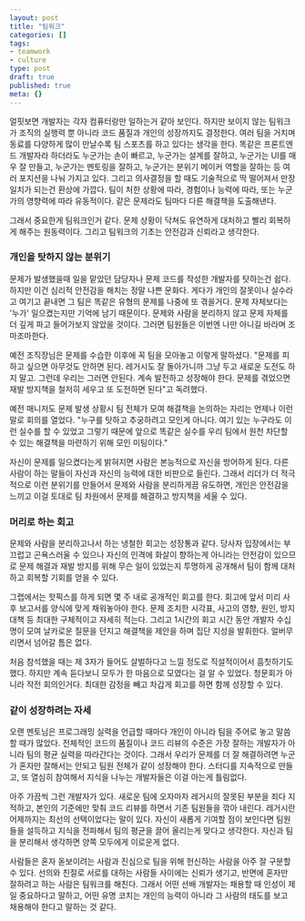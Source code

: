 ```yaml
---
layout: post
title: "팀워크"
categories: []
tags:
- teamwork
- culture
type: post
draft: true
published: true
meta: {}
---
```


얼핏보면 개발자는 각자 컴퓨터랑만 일하는거 같아 보인다. 하지만 보이지 않는 팀워크가 조직의 실행력 뿐 아니라 코드 품질과 개인의 성장까지도 결정한다. 여러 팀을 거치며 동료를 다양하게 많이 만날수록 팀 스포츠를 하고 있다는 생각을 한다. 똑같은 프론트엔드 개발자라 하더라도 누군가는 손이 빠르고, 누군가는 설계를 잘하고, 누군가는 UI를 매우 잘 만들고, 누군가는 멘토링을 잘하고, 누군가는 분위기 메이커 역할을 잘하는 등 여러 포지션을 나눠 가지고 있다. 그리고 의사결정을 할 때도 기술적으로 딱 떨어져서 만장일치가 되는건 환상에 가깝다. 팀이 처한 상황에 따라, 경험이나 능력에 따라, 또는 누군가의 영향력에 따라 유동적이다. 같은 문제라도 팀마다 다른 해결책을 도출해낸다.

그래서 중요한게 팀워크인거 같다. 문제 상황이 닥쳐도 유연하게 대처하고 빨리 회복하게 해주는 원동력이다. 그리고 팀워크의 기초는 안전감과 신뢰라고 생각한다.

### 개인을 탓하지 않는 분위기

문제가 발생했을때 일을 맡았던 담당자나 문제 코드를 작성한 개발자를 탓하는건 쉽다. 하지만 이건 심리적 안전감을 해치는 정말 나쁜 문화다. 게다가 개인의 잘못이나 실수라고 여기고 끝내면 그 팀은 똑같은 유형의 문제를 나중에 또 겪을거다. 문제 자체보다는 '누가' 일으켰는지만 기억에 남기 때문이다. 문제와 사람을 분리하지 않고 문제 자체를 더 깊게 파고 들어가보지 않았을 것이다. 그러면 팀원들은 이번엔 나만 아니길 바라며 조마조마한다.

예전 조직장님은 문제를 수습한 이후에 꼭 팀을 모아놓고 이렇게 말하셨다. "문제를 피하고 싶으면 아무것도 안하면 된다. 레거시도 잘 돌아가니까 그냥 두고 새로운 도전도 하지 말고. 그런데 우리는 그러면 안된다. 계속 발전하고 성장해야 한다. 문제를 겪었으면 재발 방지책을 철저히 세우고 또 도전하면 된다"고 독려했다.

예전 매니저도 문제 발생 상황시 팀 전체가 모여 해결책을 논의하는 자리는 언제나 이런 말로 회의를 열었다. "누구를 탓하고 추궁하려고 모인게 아니다. 여기 있는 누구라도 이런 실수를 할 수 있었고 그렇기 때문에 앞으로 똑같은 실수를 우리 팀에서 원천 차단할 수 있는 해결책을 마련하기 위해 모인 미팅이다." 

자신이 문제를 일으켰다는게 밝혀지면 사람은 본능적으로 자신을 방어하게 된다. 다른 사람이 하는 말들이 자신과 자신의 능력에 대한 비판으로 들린다. 그래서 리더가 더 적극적으로 이런 분위기를 만들어서 문제와 사람을 분리하게끔 유도하면, 개인은 안전감을 느끼고 이걸 토대로 팀 차원에서 문제를 해결하고 방지책을 세울 수 있다.

### 머리로 하는 회고

문제와 사람을 분리하고나서 하는 냉철한 회고는 성장통과 같다. 당사자 입장에서는 부끄럽고 곤욕스러울 수 있으나 자신의 인격에 화살이 향하는게 아니라는 안전감이 있으므로 문제 해결과 재발 방지를 위해 무슨 일이 있었는지 투명하게 공개해서 팀이 함께 대처하고 회복할 기회를 얻을 수 있다.

그랩에서는 핫픽스를 하게 되면 몇 주 내로 공개적인 회고를 한다. 회고에 앞서 미리 사후 보고서를 양식에 맞게 채워놓아야 한다. 문제 조치한 시각표, 사고의 영향, 원인, 방지 대책 등 최대한 구체적이고 자세히 적는다. 그리고 1시간의 회고 시간 동안 개발자 수십명이 모여 날카로운 질문을 던지고 해결책을 제안을 하며 집단 지성을 발휘한다. 얼버무리면서 넘어갈 틈은 없다.

처음 참석했을 때는 제 3자가 들어도 살벌하다고 느낄 정도로 직설적이어서 흠칫하기도 했다. 하지만 계속 듣다보니 모두가 한 마음으로 모였다는 걸 알 수 있었다. 청문회가 아니라 작전 회의인거다. 최대한 감정을 빼고 차갑게 회고를 하면 함께 성장할 수 있다.

### 같이 성장하려는 자세

오랜 멘토님은 프로그래밍 실력을 언급할 때마다 개인이 아니라 팀을 주어로 놓고 말씀할 때가 많았다. 전체적인 코드의 품질이나 코드 리뷰의 수준은 가장 잘하는 개발자가 아니라 팀의 평균 실력을 따라간다는 것이다. 그래서 우리가 문제를 더 잘 해결하려면 누군가 혼자만 잘해서는 안되고 팀원 전체가 같이 성장해야 한다. 스터디를 지속적으로 만들고, 또 열심히 참여해서 지식을 나누는 개발자들은 이걸 아는게 틀림없다.

아주 가끔씩 그런 개발자가 있다. 새로운 팀에 오자마자 레거시의 잘못된 부분을 죄다 지적하고, 본인의 기준에만 맞춰 코드 리뷰를 하면서 기존 팀원들을 깎아 내린다. 레거시란 어제까지는 최선의 선택이었다는 말이 있다. 자신이 새롭게 기여할 점이 보인다면 팀원들을 설득하고 지식을 전파해서 팀의 평균을 끌어 올리는게 맞다고 생각한다. 자신과 팀을 분리해서 생각하면 양쪽 모두에게 이로운게 없다. 

사람들은 혼자 돋보이려는 사람과 진심으로 팀을 위해 헌신하는 사람을 아주 잘 구분할 수 있다. 선의와 친절로 서로를 대하는 사람들 사이에는 신뢰가 생기고, 반면에 혼자만 잘하려고 하는 사람은 팀워크를 해친다. 그래서 어떤 선배 개발자는 채용할 때 인성이 제일 중요하다고 말하고, 어떤 유명 코치는 개인의 능력이 아니라 그 사람의 태도를 보고 채용해야 한다고 말하는 것 같다.
















